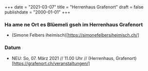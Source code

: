 ﻿+++
date = "2021-03-07"
title = "Herrenhaus Grafenort"
draft = false
publishdate = "2000-01-01"
+++

### Ha ame ne Ort es Blüemeli gseh im Herrenhaus Grafenort

* (Simone Felbers iheimisch)[https://simonefelbersiheimisch.ch/]


### Datum

* NEU: So, 07. März 2021 // 11.00 Uhr // (Herrenhaus, Grafenort)[https://grafenort.ch/veranstaltungen/]